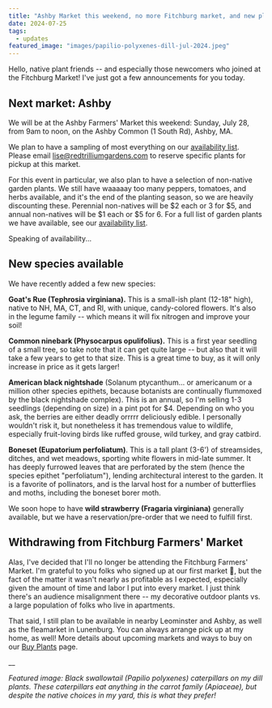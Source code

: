 ```yaml
---
title: "Ashby Market this weekend, no more Fitchburg market, and new plants available!"
date: 2024-07-25
tags:
  - updates
featured_image: "images/papilio-polyxenes-dill-jul-2024.jpeg"
---
```


Hello, native plant friends -- and especially those newcomers who joined at the Fitchburg Market! I've just got a few announcements for you today.

## Next market: Ashby

We will be at the Ashby Farmers' Market this weekend: Sunday, July 28, from 9am to noon, on the Ashby Common (1 South Rd), Ashby, MA.

We plan to have a sampling of most everything on our [availability list](/buy-plants/). Please email [lise@redtrilliumgardens.com](mailto:lise@redtrilliumgardens.com) to reserve specific plants for pickup at this market.

For this event in particular, we also plan to have a selection of non-native garden plants. We still have waaaaay too many peppers, tomatoes, and herbs available, and it's the end of the planting season, so we are heavily discounting these. Perennial non-natives will be $2 each or 3 for $5, and annual non-natives will be $1 each or $5 for 6. For a full list of garden plants we have available, see our [availability list](/buy-plants/).

Speaking of availability...

## New species available

We have recently added a few new species:

**Goat's Rue (Tephrosia virginiana).** This is a small-ish plant (12-18" high), native to NH, MA, CT, and RI, with unique, candy-colored flowers. It's also in the legume family -- which means it will fix nitrogen and improve your soil!

**Common ninebark (Physocarpus opulifolius).** This is a first year seedling of a small tree, so take note that it can get quite large -- but also that it will take a few years to get to that size. This is a great time to buy, as it will only increase in price as it gets larger! 

**American black nightshade** (Solanum ptycanthum... or americanum or a million other species epithets, because botanists are continually flummoxed by the black nightshade complex). This is an annual, so I'm selling 1-3 seedlings (depending on size) in a pint pot for $4. Depending on who you ask, the berries are either deadly orrrrr deliciously edible. I personally wouldn't risk it, but nonetheless it has tremendous value to wildlife, especially fruit-loving birds like ruffed grouse, wild turkey, and gray catbird.

**Boneset (Eupatorium perfoliatum)**. This is a tall plant (3-6') of streamsides, ditches, and wet meadows, sporting white flowers in mid-late summer. It has deeply furrowed leaves that are perforated by the stem (hence the species epithet "perfoliatum"), lending architectural interest to the garden. It is a favorite of pollinators, and is the larval host for a number of butterflies and moths, including the boneset borer moth. 

We soon hope to have **wild strawberry (Fragaria virginiana)** generally available, but we have a reservation/pre-order that we need to fulfill first. 

## Withdrawing from Fitchburg Farmers' Market

Alas, I've decided that I'll no longer be attending the Fitchburg Farmers' Market. I'm grateful to you folks who signed up at our first market 🙏, but the fact of the matter it wasn't nearly as profitable as I expected, especially given the amount of time and labor I put into every market. I just think there's an audience misalignment there -- my decorative outdoor plants vs. a large population of folks who live in apartments. 

That said, I still plan to be available in nearby Leominster and Ashby, as well as the fleamarket in Lunenburg. You can always arrange pick up at my home, as well! More details about upcoming markets and ways to buy on our [Buy Plants](/buy-plants/) page. 

__

_Featured image: Black swallowtail (Papilio polyxenes) caterpillars on my dill plants. These caterpillars eat anything in the carrot family (Apiaceae), but despite the native choices in my yard, this is what they prefer!_


